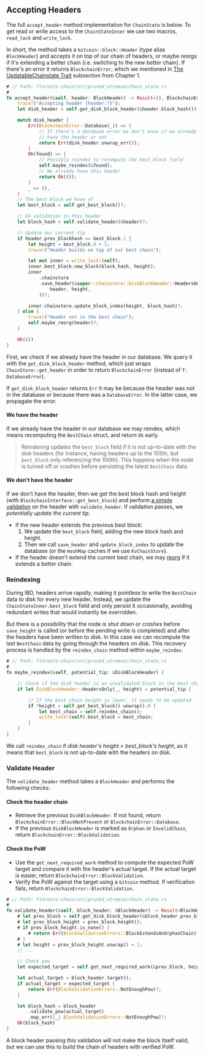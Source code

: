 ## Accepting Headers

The full `accept_header` method implementation for `ChainState` is below. To get read or write access to the `ChainStateInner` we use two macros, `read_lock` and `write_lock`.

In short, the method takes a `bitcoin::block::Header` (type alias `BlockHeader`) and accepts it on top of our chain of headers, or maybe reorgs if it's extending a better chain (i.e. switching to the new better chain). If there's an error it returns `BlockchainError`, which we mentioned in [The UpdatableChainstate Trait](ch01-02-chain-backend-api.md#the-updatablechainstate-trait) subsection from Chapter 1.

```rust
# // Path: floresta-chain/src/pruned_utreexo/chain_state.rs
#
fn accept_header(&self, header: BlockHeader) -> Result<(), BlockchainError> {
    trace!("Accepting header {header:?}");
    let disk_header = self.get_disk_block_header(&header.block_hash());

    match disk_header {
        Err(BlockchainError::Database(_)) => {
            // If there's a database error we don't know if we already
            // have the header or not
            return Err(disk_header.unwrap_err());
        }
        Ok(found) => {
            // Possibly reindex to recompute the best_block field
            self.maybe_reindex(&found);
            // We already have this header
            return Ok(());
        }
        _ => (),
    }
    // The best block we know of
    let best_block = self.get_best_block()?;

    // Do validation in this header
    let block_hash = self.validate_header(&header)?;

    // Update our current tip
    if header.prev_blockhash == best_block.1 {
        let height = best_block.0 + 1;
        trace!("Header builds on top of our best chain");

        let mut inner = write_lock!(self);
        inner.best_block.new_block(block_hash, height);
        inner
            .chainstore
            .save_header(&super::chainstore::DiskBlockHeader::HeadersOnly(
                header, height,
            ))?;

        inner.chainstore.update_block_index(height, block_hash)?;
    } else {
        trace!("Header not in the best chain");
        self.maybe_reorg(header)?;
    }

    Ok(())
}
```

First, we check if we already have the header in our database. We query it with the `get_disk_block_header` method, which just wraps `ChainStore::get_header` in order to return `BlockchainError` (instead of `T: DatabaseError`).

If `get_disk_block_header` returns `Err` it may be because the header was not in the database or because there was a `DatabaseError`. In the latter case, we propagate the error.

#### We have the header

If we already have the header in our database we may reindex, which means recomputing the `BestChain` struct, and return `Ok` early.

> Reindexing updates the `best_block` field if it is not up-to-date with the disk headers (for instance, having headers up to the 105th, but `best_block` only referencing the 100th). This happens when the node is turned off or crashes before persisting the latest `BestChain` data.

#### We don't have the header

If we don't have the header, then we get the best block hash and height (with `BlockchainInterface::get_best_block`) and perform [a simple validation](ch03-01-accepting-headers.md#validate-header) on the header with `validate_header`. If validation passes, we _potentially update the current tip_.

- If the new header extends the previous best block:
    1. We update the `best_block` field, adding the new block hash and height.
    2. Then we call `save_header` and `update_block_index` to update the database (or the `HashMap` caches if we use `KvChainStore`).
- If the header doesn't extend the current best chain, we may [reorg](ch03-02-reorging-the-chain.md) if it extends a better chain.

### Reindexing

During IBD, headers arrive rapidly, making it pointless to write the `BestChain` data to disk for every new header. Instead, we update the `ChainStateInner.best_block` field and only persist it occasionally, avoiding redundant writes that would instantly be overridden.

But there is a possibility that the node _is shut down or crashes_ before `save_height` is called (or before the pending write is completed) and after the headers have been written to disk. In this case we can recompute the last `BestChain` data by going through the headers on disk. This recovery process is handled by the `reindex_chain` method within `maybe_reindex`.

```rust
# // Path: floresta-chain/src/pruned_utreexo/chain_state.rs
#
fn maybe_reindex(&self, potential_tip: &DiskBlockHeader) {

    // Check if the disk header is an unvalidated block in the best chain
    if let DiskBlockHeader::HeadersOnly(_, height) = potential_tip {

        // If the best chain height is lower, it needs to be updated
        if *height > self.get_best_block().unwrap().0 {
            let best_chain = self.reindex_chain();
            write_lock!(self).best_block = best_chain;
        }
    }
}
```

We call `reindex_chain` if _disk header's height > best_block's height_, as it means that `best_block` is not up-to-date with the headers on disk.

### Validate Header

The `validate_header` method takes a `BlockHeader` and performs the following checks:

#### Check the header chain
- Retrieve the previous `DiskBlockHeader`. If not found, return `BlockchainError::BlockNotPresent` or `BlockchainError::Database`.
- If the previous `DiskBlockHeader` is marked as `Orphan` or `InvalidChain`, return `BlockchainError::BlockValidation`.

#### Check the PoW

- Use the `get_next_required_work` method to compute the expected PoW target and compare it with the header's actual target. If the actual target is easier, return `BlockchainError::BlockValidation`.
- Verify the PoW against the target using a `bitcoin` method. If verification fails, return `BlockchainError::BlockValidation`.

```rust
# // Path: floresta-chain/src/pruned_utreexo/chain_state.rs
#
fn validate_header(&self, block_header: &BlockHeader) -> Result<BlockHash, BlockchainError> {
    # let prev_block = self.get_disk_block_header(&block_header.prev_blockhash)?;
    # let prev_block_height = prev_block.height();
    # if prev_block_height.is_none() {
        # return Err(BlockValidationErrors::BlockExtendsAnOrphanChain)?;
    # }
    # let height = prev_block_height.unwrap() + 1;
    // ...

    // Check pow
    let expected_target = self.get_next_required_work(&prev_block, height, block_header);

    let actual_target = block_header.target();
    if actual_target > expected_target {
        return Err(BlockValidationErrors::NotEnoughPow)?;
    }

    let block_hash = block_header
        .validate_pow(actual_target)
        .map_err(|_| BlockValidationErrors::NotEnoughPow)?;
    Ok(block_hash)
}
```

A block header passing this validation will not make the block itself valid, but we can use this to build the chain of headers with verified PoW.
